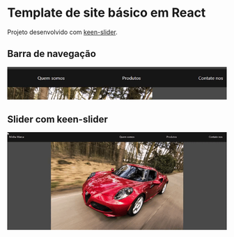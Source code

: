 # Template de site básico em React

Projeto desenvolvido com [keen-slider](https://github.com/rcbyr/keen-slider).

## Barra de navegação

![Barra de navegação](./readme_info/Video_002.gif)

## Slider com keen-slider

![Slider com keen-slider](./readme_info/Video_001.gif)
